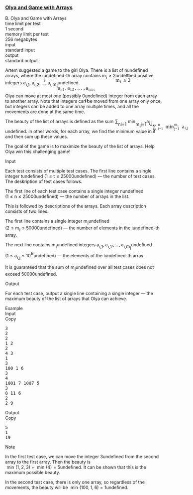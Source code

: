 <h3><a href="https://codeforces.com/contest/1859/problem/B" target="_blank" rel="noopener noreferrer">Olya and Game with Arrays</a></h3>
<div class="header"><div class="title">B. Olya and Game with Arrays</div><div class="time-limit"><div class="property-title">time limit per test</div>1 second</div><div class="memory-limit"><div class="property-title">memory limit per test</div>256 megabytes</div><div class="input-file input-standard"><div class="property-title">input</div>standard input</div><div class="output-file output-standard"><div class="property-title">output</div>standard output</div></div><div><p>Artem suggested a game to the girl Olya. There is a list of <span class="MathJax_Preview" style="color: inherit;"><span class="MJXp-math" id="MJXp-Span-1"><span class="MJXp-mi MJXp-italic" id="MJXp-Span-2">n</span></span></span><span class="MathJax MathJax_Processed" id="MathJax-Element-1-Frame" tabindex="0" style=""><nobr><span class="math" id="MathJax-Span-1"><span style="display: inline-block; position: relative; width: 0em; height: 0px; font-size: 122%;"><span style="position: absolute;"><span class="mrow" id="MathJax-Span-2"><span class="mi" id="MathJax-Span-3" style="font-family: MathJax_Math-italic;">n</span></span></span></span></span></nobr></span>undefined arrays, where the <span class="MathJax_Preview" style="color: inherit;"><span class="MJXp-math" id="MJXp-Span-3"><span class="MJXp-mi MJXp-italic" id="MJXp-Span-4">i</span></span></span><span class="MathJax MathJax_Processed" id="MathJax-Element-2-Frame" tabindex="0" style=""><nobr><span class="math" id="MathJax-Span-4"><span style="display: inline-block; position: relative; width: 0em; height: 0px; font-size: 122%;"><span style="position: absolute;"><span class="mrow" id="MathJax-Span-5"><span class="mi" id="MathJax-Span-6" style="font-family: MathJax_Math-italic;">i</span></span></span></span></span></nobr></span>undefined-th array contains <span class="MathJax_Preview" style="color: inherit;"><span class="MJXp-math" id="MJXp-Span-5"><span class="MJXp-msubsup" id="MJXp-Span-6"><span class="MJXp-mi MJXp-italic" id="MJXp-Span-7" style="margin-right: 0.05em;">m</span><span class="MJXp-mi MJXp-italic MJXp-script" id="MJXp-Span-8" style="vertical-align: -0.4em;">i</span></span><span class="MJXp-mo" id="MJXp-Span-9" style="margin-left: 0.333em; margin-right: 0.333em;">≥</span><span class="MJXp-mn" id="MJXp-Span-10">2</span></span></span><span class="MathJax MathJax_Processed" id="MathJax-Element-3-Frame" tabindex="0" style=""><nobr><span class="math" id="MathJax-Span-7"><span style="display: inline-block; position: relative; width: 0em; height: 0px; font-size: 122%;"><span style="position: absolute;"><span class="mrow" id="MathJax-Span-8"><span class="msubsup" id="MathJax-Span-9"><span style="display: inline-block; position: relative; width: 1.174em; height: 0px;"><span style="position: absolute; clip: rect(3.34em, 1000.88em, 4.16em, -999.997em); top: -3.978em; left: 0em;"><span class="mi" id="MathJax-Span-10" style="font-family: MathJax_Math-italic;">m</span><span style="display: inline-block; width: 0px; height: 3.984em;"></span></span><span style="position: absolute; top: -3.803em; left: 0.881em;"><span class="mi" id="MathJax-Span-11" style="font-size: 70.7%; font-family: MathJax_Math-italic;">i</span><span style="display: inline-block; width: 0px; height: 3.984em;"></span></span></span></span><span class="mo" id="MathJax-Span-12" style="font-family: MathJax_Main; padding-left: 0.296em;">≥</span><span class="mn" id="MathJax-Span-13" style="font-family: MathJax_Main; padding-left: 0.296em;">2</span></span></span></span></span></nobr></span>undefined positive integers <span class="MathJax_Preview" style="color: inherit;"><span class="MJXp-math" id="MJXp-Span-11"><span class="MJXp-msubsup" id="MJXp-Span-12"><span class="MJXp-mi MJXp-italic" id="MJXp-Span-13" style="margin-right: 0.05em;">a</span><span class="MJXp-mrow MJXp-script" id="MJXp-Span-14" style="vertical-align: -0.4em;"><span class="MJXp-mi MJXp-italic" id="MJXp-Span-15">i</span><span class="MJXp-mo" id="MJXp-Span-16">,</span><span class="MJXp-mn" id="MJXp-Span-17">1</span></span></span><span class="MJXp-mo" id="MJXp-Span-18" style="margin-left: 0em; margin-right: 0.222em;">,</span><span class="MJXp-msubsup" id="MJXp-Span-19"><span class="MJXp-mi MJXp-italic" id="MJXp-Span-20" style="margin-right: 0.05em;">a</span><span class="MJXp-mrow MJXp-script" id="MJXp-Span-21" style="vertical-align: -0.4em;"><span class="MJXp-mi MJXp-italic" id="MJXp-Span-22">i</span><span class="MJXp-mo" id="MJXp-Span-23">,</span><span class="MJXp-mn" id="MJXp-Span-24">2</span></span></span><span class="MJXp-mo" id="MJXp-Span-25" style="margin-left: 0em; margin-right: 0.222em;">,</span><span class="MJXp-mo" id="MJXp-Span-26" style="margin-left: 0em; margin-right: 0em;">…</span><span class="MJXp-mo" id="MJXp-Span-27" style="margin-left: 0em; margin-right: 0.222em;">,</span><span class="MJXp-msubsup" id="MJXp-Span-28"><span class="MJXp-mi MJXp-italic" id="MJXp-Span-29" style="margin-right: 0.05em;">a</span><span class="MJXp-mrow MJXp-script" id="MJXp-Span-30" style="vertical-align: -0.4em;"><span class="MJXp-mi MJXp-italic" id="MJXp-Span-31">i</span><span class="MJXp-mo" id="MJXp-Span-32">,</span><span class="MJXp-msubsup" id="MJXp-Span-33"><span class="MJXp-mi MJXp-italic" id="MJXp-Span-34" style="margin-right: 0.05em;">m</span><span class="MJXp-mi MJXp-italic MJXp-script" id="MJXp-Span-35" style="vertical-align: -0.4em;">i</span></span></span></span></span></span><span class="MathJax MathJax_Processed" id="MathJax-Element-4-Frame" tabindex="0" style=""><nobr><span class="math" id="MathJax-Span-14"><span style="display: inline-block; position: relative; width: 0em; height: 0px; font-size: 122%;"><span style="position: absolute;"><span class="mrow" id="MathJax-Span-15"><span class="msubsup" id="MathJax-Span-16"><span style="display: inline-block; position: relative; width: 1.408em; height: 0px;"><span style="position: absolute; clip: rect(3.34em, 1000.53em, 4.16em, -999.997em); top: -3.978em; left: 0em;"><span class="mi" id="MathJax-Span-17" style="font-family: MathJax_Math-italic;">a</span><span style="display: inline-block; width: 0px; height: 3.984em;"></span></span><span style="position: absolute; top: -3.803em; left: 0.53em;"><span class="texatom" id="MathJax-Span-18"><span class="mrow" id="MathJax-Span-19"><span class="mi" id="MathJax-Span-20" style="font-size: 70.7%; font-family: MathJax_Math-italic;">i</span><span class="mo" id="MathJax-Span-21" style="font-size: 70.7%; font-family: MathJax_Main;">,</span><span class="mn" id="MathJax-Span-22" style="font-size: 70.7%; font-family: MathJax_Main;">1</span></span></span><span style="display: inline-block; width: 0px; height: 3.984em;"></span></span></span></span><span class="mo" id="MathJax-Span-23" style="font-family: MathJax_Main;">,</span><span class="msubsup" id="MathJax-Span-24" style="padding-left: 0.179em;"><span style="display: inline-block; position: relative; width: 1.408em; height: 0px;"><span style="position: absolute; clip: rect(3.34em, 1000.53em, 4.16em, -999.997em); top: -3.978em; left: 0em;"><span class="mi" id="MathJax-Span-25" style="font-family: MathJax_Math-italic;">a</span><span style="display: inline-block; width: 0px; height: 3.984em;"></span></span><span style="position: absolute; top: -3.803em; left: 0.53em;"><span class="texatom" id="MathJax-Span-26"><span class="mrow" id="MathJax-Span-27"><span class="mi" id="MathJax-Span-28" style="font-size: 70.7%; font-family: MathJax_Math-italic;">i</span><span class="mo" id="MathJax-Span-29" style="font-size: 70.7%; font-family: MathJax_Main;">,</span><span class="mn" id="MathJax-Span-30" style="font-size: 70.7%; font-family: MathJax_Main;">2</span></span></span><span style="display: inline-block; width: 0px; height: 3.984em;"></span></span></span></span><span class="mo" id="MathJax-Span-31" style="font-family: MathJax_Main;">,</span><span class="mo" id="MathJax-Span-32" style="font-family: MathJax_Main; padding-left: 0.179em;">…</span><span class="mo" id="MathJax-Span-33" style="font-family: MathJax_Main; padding-left: 0.179em;">,</span><span class="msubsup" id="MathJax-Span-34" style="padding-left: 0.179em;"><span style="display: inline-block; position: relative; width: 1.876em; height: 0px;"><span style="position: absolute; clip: rect(3.34em, 1000.53em, 4.16em, -999.997em); top: -3.978em; left: 0em;"><span class="mi" id="MathJax-Span-35" style="font-family: MathJax_Math-italic;">a</span><span style="display: inline-block; width: 0px; height: 3.984em;"></span></span><span style="position: absolute; top: -3.803em; left: 0.53em;"><span class="texatom" id="MathJax-Span-36"><span class="mrow" id="MathJax-Span-37"><span class="mi" id="MathJax-Span-38" style="font-size: 70.7%; font-family: MathJax_Math-italic;">i</span><span class="mo" id="MathJax-Span-39" style="font-size: 70.7%; font-family: MathJax_Main;">,</span><span class="msubsup" id="MathJax-Span-40"><span style="display: inline-block; position: relative; width: 0.823em; height: 0px;"><span style="position: absolute; clip: rect(3.516em, 1000.59em, 4.16em, -999.997em); top: -3.978em; left: 0em;"><span class="mi" id="MathJax-Span-41" style="font-size: 70.7%; font-family: MathJax_Math-italic;">m</span><span style="display: inline-block; width: 0px; height: 3.984em;"></span></span><span style="position: absolute; top: -3.861em; left: 0.647em;"><span class="mi" id="MathJax-Span-42" style="font-size: 50%; font-family: MathJax_Math-italic;">i</span><span style="display: inline-block; width: 0px; height: 3.984em;"></span></span></span></span></span></span><span style="display: inline-block; width: 0px; height: 3.984em;"></span></span></span></span></span></span></span></span></nobr></span>undefined.</p><p>Olya can move <span class="tex-font-style-bf">at most one</span> (possibly <span class="MathJax_Preview" style="color: inherit;"><span class="MJXp-math" id="MJXp-Span-36"><span class="MJXp-mn" id="MJXp-Span-37">0</span></span></span><span class="MathJax MathJax_Processed" id="MathJax-Element-5-Frame" tabindex="0" style=""><nobr><span class="math" id="MathJax-Span-43"><span style="display: inline-block; position: relative; width: 0em; height: 0px; font-size: 122%;"><span style="position: absolute;"><span class="mrow" id="MathJax-Span-44"><span class="mn" id="MathJax-Span-45" style="font-family: MathJax_Main;">0</span></span></span></span></span></nobr></span>undefined) integer from <span class="tex-font-style-bf">each</span> array to another array. Note that integers can be moved from one array only once, but integers can be added to one array <span class="tex-font-style-bf">multiple times</span>, and all the movements are done <span class="tex-font-style-bf">at the same time</span>.</p><p>The <span class="tex-font-style-it">beauty</span> of the list of arrays is defined as the sum <span class="MathJax_Preview" style="color: inherit;"><span class="MJXp-math" id="MJXp-Span-48"><span class="MJXp-msubsup" id="MJXp-Span-49"><span class="MJXp-mo" id="MJXp-Span-50" style="margin-left: 0.111em; margin-right: 0.05em;">∑</span><span class="MJXp-script-box" style="height: 1.86em; vertical-align: -0.64em;"><span class=" MJXp-script"><span><span style="margin-bottom: -0.25em;"><span class="MJXp-mi MJXp-italic" id="MJXp-Span-55">n</span></span></span></span><span class=" MJXp-script"><span><span style="margin-top: -0.85em;"><span class="MJXp-mrow" id="MJXp-Span-51"><span class="MJXp-mi MJXp-italic" id="MJXp-Span-52">i</span><span class="MJXp-mo" id="MJXp-Span-53">=</span><span class="MJXp-mn" id="MJXp-Span-54">1</span></span></span></span></span></span></span><span class="MJXp-msubsup" id="MJXp-Span-56"><span class="MJXp-mo" id="MJXp-Span-57" style="margin-left: 0.333em; margin-right: 0.05em;">min</span><span class="MJXp-script-box" style="height: 1.86em; vertical-align: -0.64em;"><span class=" MJXp-script"><span><span style="margin-bottom: -0.59em;"><span class="MJXp-mrow" id="MJXp-Span-62"><span class="MJXp-msubsup" id="MJXp-Span-63"><span class="MJXp-mi MJXp-italic" id="MJXp-Span-64" style="margin-right: 0.05em;">m</span><span class="MJXp-mi MJXp-italic MJXp-script" id="MJXp-Span-65" style="vertical-align: -0.4em;">i</span></span></span></span></span></span><span class=" MJXp-script"><span><span style="margin-top: -0.85em;"><span class="MJXp-mrow" id="MJXp-Span-58"><span class="MJXp-mi MJXp-italic" id="MJXp-Span-59">j</span><span class="MJXp-mo" id="MJXp-Span-60">=</span><span class="MJXp-mn" id="MJXp-Span-61">1</span></span></span></span></span></span></span><span class="MJXp-msubsup" id="MJXp-Span-66"><span class="MJXp-mi MJXp-italic" id="MJXp-Span-67" style="margin-right: 0.05em;">a</span><span class="MJXp-mrow MJXp-script" id="MJXp-Span-68" style="vertical-align: -0.4em;"><span class="MJXp-mi MJXp-italic" id="MJXp-Span-69">i</span><span class="MJXp-mo" id="MJXp-Span-70">,</span><span class="MJXp-mi MJXp-italic" id="MJXp-Span-71">j</span></span></span></span></span><span class="MathJax MathJax_Processed" id="MathJax-Element-6-Frame" tabindex="0" style=""><nobr><span class="math" id="MathJax-Span-46"><span style="display: inline-block; position: relative; width: 0em; height: 0px; font-size: 122%;"><span style="position: absolute;"><span class="mrow" id="MathJax-Span-47"><span class="munderover" id="MathJax-Span-48"><span style="display: inline-block; position: relative; width: 2.286em; height: 0px;"><span style="position: absolute; clip: rect(3.047em, 1001em, 4.394em, -999.997em); top: -3.978em; left: 0em;"><span class="mo" id="MathJax-Span-49" style="font-family: MathJax_Size1; vertical-align: 0em;">∑</span><span style="display: inline-block; width: 0px; height: 3.984em;"></span></span><span style="position: absolute; clip: rect(3.516em, 1000.53em, 4.16em, -999.997em); top: -4.447em; left: 1.057em;"><span class="mi" id="MathJax-Span-50" style="font-size: 70.7%; font-family: MathJax_Math-italic;">n</span><span style="display: inline-block; width: 0px; height: 3.984em;"></span></span><span style="position: absolute; clip: rect(3.34em, 1001.23em, 4.16em, -999.997em); top: -3.686em; left: 1.057em;"><span class="texatom" id="MathJax-Span-51"><span class="mrow" id="MathJax-Span-52"><span class="mi" id="MathJax-Span-53" style="font-size: 70.7%; font-family: MathJax_Math-italic;">i</span><span class="mo" id="MathJax-Span-54" style="font-size: 70.7%; font-family: MathJax_Main;">=</span><span class="mn" id="MathJax-Span-55" style="font-size: 70.7%; font-family: MathJax_Main;">1</span></span></span><span style="display: inline-block; width: 0px; height: 3.984em;"></span></span></span></span><span class="munderover" id="MathJax-Span-56" style="padding-left: 0.179em;"><span style="display: inline-block; position: relative; width: 2.93em; height: 0px;"><span style="position: absolute; clip: rect(3.165em, 1001.64em, 4.16em, -999.997em); top: -3.978em; left: 0em;"><span class="mo" id="MathJax-Span-57" style="font-family: MathJax_Main;">min</span><span style="display: inline-block; width: 0px; height: 3.984em;"></span></span><span style="position: absolute; clip: rect(3.516em, 1000.94em, 4.277em, -999.997em); top: -4.447em; left: 1.642em;"><span class="texatom" id="MathJax-Span-58"><span class="mrow" id="MathJax-Span-59"><span class="msubsup" id="MathJax-Span-60"><span style="display: inline-block; position: relative; width: 0.823em; height: 0px;"><span style="position: absolute; clip: rect(3.516em, 1000.59em, 4.16em, -999.997em); top: -3.978em; left: 0em;"><span class="mi" id="MathJax-Span-61" style="font-size: 70.7%; font-family: MathJax_Math-italic;">m</span><span style="display: inline-block; width: 0px; height: 3.984em;"></span></span><span style="position: absolute; top: -3.861em; left: 0.647em;"><span class="mi" id="MathJax-Span-62" style="font-size: 50%; font-family: MathJax_Math-italic;">i</span><span style="display: inline-block; width: 0px; height: 3.984em;"></span></span></span></span></span></span><span style="display: inline-block; width: 0px; height: 3.984em;"></span></span><span style="position: absolute; clip: rect(3.34em, 1001.29em, 4.277em, -999.997em); top: -3.686em; left: 1.642em;"><span class="texatom" id="MathJax-Span-63"><span class="mrow" id="MathJax-Span-64"><span class="mi" id="MathJax-Span-65" style="font-size: 70.7%; font-family: MathJax_Math-italic;">j</span><span class="mo" id="MathJax-Span-66" style="font-size: 70.7%; font-family: MathJax_Main;">=</span><span class="mn" id="MathJax-Span-67" style="font-size: 70.7%; font-family: MathJax_Main;">1</span></span></span><span style="display: inline-block; width: 0px; height: 3.984em;"></span></span></span></span><span class="msubsup" id="MathJax-Span-68" style="padding-left: 0.179em;"><span style="display: inline-block; position: relative; width: 1.35em; height: 0px;"><span style="position: absolute; clip: rect(3.34em, 1000.53em, 4.16em, -999.997em); top: -3.978em; left: 0em;"><span class="mi" id="MathJax-Span-69" style="font-family: MathJax_Math-italic;">a</span><span style="display: inline-block; width: 0px; height: 3.984em;"></span></span><span style="position: absolute; top: -3.803em; left: 0.53em;"><span class="texatom" id="MathJax-Span-70"><span class="mrow" id="MathJax-Span-71"><span class="mi" id="MathJax-Span-72" style="font-size: 70.7%; font-family: MathJax_Math-italic;">i</span><span class="mo" id="MathJax-Span-73" style="font-size: 70.7%; font-family: MathJax_Main;">,</span><span class="mi" id="MathJax-Span-74" style="font-size: 70.7%; font-family: MathJax_Math-italic;">j</span></span></span><span style="display: inline-block; width: 0px; height: 3.984em;"></span></span></span></span></span></span></span></span></nobr></span>undefined. In other words, for each array, we find the minimum value in it and then sum up these values.</p><p>The goal of the game is to maximize the beauty of the list of arrays. Help Olya win this challenging game!</p></div><div class="input-specification"><div class="section-title">Input</div><p>Each test consists of multiple test cases. The first line contains a single integer <span class="MathJax_Preview" style="color: inherit;"><span class="MJXp-math" id="MJXp-Span-72"><span class="MJXp-mi MJXp-italic" id="MJXp-Span-73">t</span></span></span><span class="MathJax MathJax_Processed" id="MathJax-Element-7-Frame" tabindex="0" style=""><nobr><span class="math" id="MathJax-Span-75"><span style="display: inline-block; position: relative; width: 0em; height: 0px; font-size: 122%;"><span style="position: absolute;"><span class="mrow" id="MathJax-Span-76"><span class="mi" id="MathJax-Span-77" style="font-family: MathJax_Math-italic;">t</span></span></span></span></span></nobr></span>undefined (<span class="MathJax_Preview" style="color: inherit;"><span class="MJXp-math" id="MJXp-Span-74"><span class="MJXp-mn" id="MJXp-Span-75">1</span><span class="MJXp-mo" id="MJXp-Span-76" style="margin-left: 0.333em; margin-right: 0.333em;">≤</span><span class="MJXp-mi MJXp-italic" id="MJXp-Span-77">t</span><span class="MJXp-mo" id="MJXp-Span-78" style="margin-left: 0.333em; margin-right: 0.333em;">≤</span><span class="MJXp-mn" id="MJXp-Span-79">25000</span></span></span><span class="MathJax MathJax_Processing" id="MathJax-Element-8-Frame" tabindex="0"></span>undefined) — the number of test cases. The description of test cases follows.</p><p>The first line of each test case contains a single integer <span class="MathJax_Preview" style="color: inherit;"><span class="MJXp-math" id="MJXp-Span-80"><span class="MJXp-mi MJXp-italic" id="MJXp-Span-81">n</span></span></span><span class="MathJax MathJax_Processing" id="MathJax-Element-9-Frame" tabindex="0"></span>undefined (<span class="MathJax_Preview" style="color: inherit;"><span class="MJXp-math" id="MJXp-Span-82"><span class="MJXp-mn" id="MJXp-Span-83">1</span><span class="MJXp-mo" id="MJXp-Span-84" style="margin-left: 0.333em; margin-right: 0.333em;">≤</span><span class="MJXp-mi MJXp-italic" id="MJXp-Span-85">n</span><span class="MJXp-mo" id="MJXp-Span-86" style="margin-left: 0.333em; margin-right: 0.333em;">≤</span><span class="MJXp-mn" id="MJXp-Span-87">25000</span></span></span><span class="MathJax MathJax_Processing" id="MathJax-Element-10-Frame" tabindex="0"></span>undefined) — the number of arrays in the list.</p><p>This is followed by descriptions of the arrays. Each array description consists of two lines.</p><p>The first line contains a single integer <span class="MathJax_Preview" style="color: inherit;"><span class="MJXp-math" id="MJXp-Span-88"><span class="MJXp-msubsup" id="MJXp-Span-89"><span class="MJXp-mi MJXp-italic" id="MJXp-Span-90" style="margin-right: 0.05em;">m</span><span class="MJXp-mi MJXp-italic MJXp-script" id="MJXp-Span-91" style="vertical-align: -0.4em;">i</span></span></span></span><span class="MathJax MathJax_Processing" id="MathJax-Element-11-Frame" tabindex="0"></span>undefined (<span class="MathJax_Preview" style="color: inherit;"><span class="MJXp-math" id="MJXp-Span-92"><span class="MJXp-mn" id="MJXp-Span-93">2</span><span class="MJXp-mo" id="MJXp-Span-94" style="margin-left: 0.333em; margin-right: 0.333em;">≤</span><span class="MJXp-msubsup" id="MJXp-Span-95"><span class="MJXp-mi MJXp-italic" id="MJXp-Span-96" style="margin-right: 0.05em;">m</span><span class="MJXp-mi MJXp-italic MJXp-script" id="MJXp-Span-97" style="vertical-align: -0.4em;">i</span></span><span class="MJXp-mo" id="MJXp-Span-98" style="margin-left: 0.333em; margin-right: 0.333em;">≤</span><span class="MJXp-mn" id="MJXp-Span-99">50000</span></span></span><span class="MathJax MathJax_Processing" id="MathJax-Element-12-Frame" tabindex="0"></span>undefined) — the number of elements in the <span class="MathJax_Preview" style="color: inherit;"><span class="MJXp-math" id="MJXp-Span-100"><span class="MJXp-mi MJXp-italic" id="MJXp-Span-101">i</span></span></span><span class="MathJax MathJax_Processing" id="MathJax-Element-13-Frame" tabindex="0"></span>undefined-th array.</p><p>The next line contains <span class="MathJax_Preview" style="color: inherit;"><span class="MJXp-math" id="MJXp-Span-102"><span class="MJXp-msubsup" id="MJXp-Span-103"><span class="MJXp-mi MJXp-italic" id="MJXp-Span-104" style="margin-right: 0.05em;">m</span><span class="MJXp-mi MJXp-italic MJXp-script" id="MJXp-Span-105" style="vertical-align: -0.4em;">i</span></span></span></span><span class="MathJax MathJax_Processing" id="MathJax-Element-14-Frame" tabindex="0"></span>undefined integers <span class="MathJax_Preview" style="color: inherit;"><span class="MJXp-math" id="MJXp-Span-106"><span class="MJXp-msubsup" id="MJXp-Span-107"><span class="MJXp-mi MJXp-italic" id="MJXp-Span-108" style="margin-right: 0.05em;">a</span><span class="MJXp-mrow MJXp-script" id="MJXp-Span-109" style="vertical-align: -0.4em;"><span class="MJXp-mi MJXp-italic" id="MJXp-Span-110">i</span><span class="MJXp-mo" id="MJXp-Span-111">,</span><span class="MJXp-mn" id="MJXp-Span-112">1</span></span></span><span class="MJXp-mo" id="MJXp-Span-113" style="margin-left: 0em; margin-right: 0.222em;">,</span><span class="MJXp-msubsup" id="MJXp-Span-114"><span class="MJXp-mi MJXp-italic" id="MJXp-Span-115" style="margin-right: 0.05em;">a</span><span class="MJXp-mrow MJXp-script" id="MJXp-Span-116" style="vertical-align: -0.4em;"><span class="MJXp-mi MJXp-italic" id="MJXp-Span-117">i</span><span class="MJXp-mo" id="MJXp-Span-118">,</span><span class="MJXp-mn" id="MJXp-Span-119">2</span></span></span><span class="MJXp-mo" id="MJXp-Span-120" style="margin-left: 0em; margin-right: 0.222em;">,</span><span class="MJXp-mo" id="MJXp-Span-121" style="margin-left: 0em; margin-right: 0em;">…</span><span class="MJXp-mo" id="MJXp-Span-122" style="margin-left: 0em; margin-right: 0.222em;">,</span><span class="MJXp-msubsup" id="MJXp-Span-123"><span class="MJXp-mi MJXp-italic" id="MJXp-Span-124" style="margin-right: 0.05em;">a</span><span class="MJXp-mrow MJXp-script" id="MJXp-Span-125" style="vertical-align: -0.4em;"><span class="MJXp-mi MJXp-italic" id="MJXp-Span-126">i</span><span class="MJXp-mo" id="MJXp-Span-127">,</span><span class="MJXp-msubsup" id="MJXp-Span-128"><span class="MJXp-mi MJXp-italic" id="MJXp-Span-129" style="margin-right: 0.05em;">m</span><span class="MJXp-mi MJXp-italic MJXp-script" id="MJXp-Span-130" style="vertical-align: -0.4em;">i</span></span></span></span></span></span><span class="MathJax MathJax_Processing" id="MathJax-Element-15-Frame" tabindex="0"></span>undefined (<span class="MathJax_Preview" style="color: inherit;"><span class="MJXp-math" id="MJXp-Span-131"><span class="MJXp-mn" id="MJXp-Span-132">1</span><span class="MJXp-mo" id="MJXp-Span-133" style="margin-left: 0.333em; margin-right: 0.333em;">≤</span><span class="MJXp-msubsup" id="MJXp-Span-134"><span class="MJXp-mi MJXp-italic" id="MJXp-Span-135" style="margin-right: 0.05em;">a</span><span class="MJXp-mrow MJXp-script" id="MJXp-Span-136" style="vertical-align: -0.4em;"><span class="MJXp-mi MJXp-italic" id="MJXp-Span-137">i</span><span class="MJXp-mo" id="MJXp-Span-138">,</span><span class="MJXp-mi MJXp-italic" id="MJXp-Span-139">j</span></span></span><span class="MJXp-mo" id="MJXp-Span-140" style="margin-left: 0.333em; margin-right: 0.333em;">≤</span><span class="MJXp-msubsup" id="MJXp-Span-141"><span class="MJXp-mn" id="MJXp-Span-142" style="margin-right: 0.05em;">10</span><span class="MJXp-mn MJXp-script" id="MJXp-Span-143" style="vertical-align: 0.5em;">9</span></span></span></span><span class="MathJax MathJax_Processing" id="MathJax-Element-16-Frame" tabindex="0"></span>undefined) — the elements of the <span class="MathJax_Preview" style="color: inherit;"><span class="MJXp-math" id="MJXp-Span-144"><span class="MJXp-mi MJXp-italic" id="MJXp-Span-145">i</span></span></span><span class="MathJax MathJax_Processing" id="MathJax-Element-17-Frame" tabindex="0"></span>undefined-th array.</p><p>It is guaranteed that the sum of <span class="MathJax_Preview" style="color: inherit;"><span class="MJXp-math" id="MJXp-Span-146"><span class="MJXp-msubsup" id="MJXp-Span-147"><span class="MJXp-mi MJXp-italic" id="MJXp-Span-148" style="margin-right: 0.05em;">m</span><span class="MJXp-mi MJXp-italic MJXp-script" id="MJXp-Span-149" style="vertical-align: -0.4em;">i</span></span></span></span><span class="MathJax MathJax_Processing" id="MathJax-Element-18-Frame" tabindex="0"></span>undefined over all test cases does not exceed <span class="MathJax_Preview" style="color: inherit;"><span class="MJXp-math" id="MJXp-Span-150"><span class="MJXp-mn" id="MJXp-Span-151">50000</span></span></span><span class="MathJax MathJax_Processing" id="MathJax-Element-19-Frame" tabindex="0"></span>undefined.</p></div><div class="output-specification"><div class="section-title">Output</div><p>For each test case, output a single line containing a single integer — the maximum beauty of the list of arrays that Olya can achieve.</p></div><div class="sample-tests"><div class="section-title">Example</div><div class="sample-test"><div class="input"><div class="title">Input<div title="Copy" data-clipboard-target="#id007591371208974729" id="id007169580113799068" class="input-output-copier">Copy</div></div><pre id="id007591371208974729"><div class="test-example-line test-example-line-even test-example-line-0">3</div><div class="test-example-line test-example-line-odd test-example-line-1">2</div><div class="test-example-line test-example-line-odd test-example-line-1">2</div><div class="test-example-line test-example-line-odd test-example-line-1">1 2</div><div class="test-example-line test-example-line-odd test-example-line-1">2</div><div class="test-example-line test-example-line-odd test-example-line-1">4 3</div><div class="test-example-line test-example-line-even test-example-line-2">1</div><div class="test-example-line test-example-line-even test-example-line-2">3</div><div class="test-example-line test-example-line-even test-example-line-2">100 1 6</div><div class="test-example-line test-example-line-odd test-example-line-3">3</div><div class="test-example-line test-example-line-odd test-example-line-3">4</div><div class="test-example-line test-example-line-odd test-example-line-3">1001 7 1007 5</div><div class="test-example-line test-example-line-odd test-example-line-3">3</div><div class="test-example-line test-example-line-odd test-example-line-3">8 11 6</div><div class="test-example-line test-example-line-odd test-example-line-3">2</div><div class="test-example-line test-example-line-odd test-example-line-3">2 9</div></pre></div><div class="output"><div class="title">Output<div title="Copy" data-clipboard-target="#id0037070693598591153" id="id009634187369642975" class="input-output-copier">Copy</div></div><pre id="id0037070693598591153">5
1
19
</pre></div></div></div><div class="note"><div class="section-title">Note</div><p>In the first test case, we can move the integer <span class="MathJax_Preview" style="color: inherit;"><span class="MJXp-math" id="MJXp-Span-152"><span class="MJXp-mn" id="MJXp-Span-153">3</span></span></span><span class="MathJax MathJax_Processing" id="MathJax-Element-20-Frame" tabindex="0"></span>undefined from the second array to the first array. Then the beauty is <span class="MathJax_Preview" style="color: inherit;"><span class="MJXp-math" id="MJXp-Span-154"><span class="MJXp-mo" id="MJXp-Span-155" style="margin-left: 0.333em; margin-right: 0.333em;">min</span><span class="MJXp-mo" id="MJXp-Span-156" style="margin-left: 0em; margin-right: 0em;">(</span><span class="MJXp-mn" id="MJXp-Span-157">1</span><span class="MJXp-mo" id="MJXp-Span-158" style="margin-left: 0em; margin-right: 0.222em;">,</span><span class="MJXp-mn" id="MJXp-Span-159">2</span><span class="MJXp-mo" id="MJXp-Span-160" style="margin-left: 0em; margin-right: 0.222em;">,</span><span class="MJXp-mn" id="MJXp-Span-161">3</span><span class="MJXp-mo" id="MJXp-Span-162" style="margin-left: 0em; margin-right: 0em;">)</span><span class="MJXp-mo" id="MJXp-Span-163" style="margin-left: 0.267em; margin-right: 0.267em;">+</span><span class="MJXp-mo" id="MJXp-Span-164" style="margin-left: 0.333em; margin-right: 0.333em;">min</span><span class="MJXp-mo" id="MJXp-Span-165" style="margin-left: 0em; margin-right: 0em;">(</span><span class="MJXp-mn" id="MJXp-Span-166">4</span><span class="MJXp-mo" id="MJXp-Span-167" style="margin-left: 0em; margin-right: 0em;">)</span><span class="MJXp-mo" id="MJXp-Span-168" style="margin-left: 0.333em; margin-right: 0.333em;">=</span><span class="MJXp-mn" id="MJXp-Span-169">5</span></span></span><span class="MathJax MathJax_Processing" id="MathJax-Element-21-Frame" tabindex="0"></span>undefined. It can be shown that this is the maximum possible beauty.</p><p>In the second test case, there is only one array, so regardless of the movements, the beauty will be <span class="MathJax_Preview" style="color: inherit;"><span class="MJXp-math" id="MJXp-Span-170"><span class="MJXp-mo" id="MJXp-Span-171" style="margin-left: 0.333em; margin-right: 0.333em;">min</span><span class="MJXp-mo" id="MJXp-Span-172" style="margin-left: 0em; margin-right: 0em;">(</span><span class="MJXp-mn" id="MJXp-Span-173">100</span><span class="MJXp-mo" id="MJXp-Span-174" style="margin-left: 0em; margin-right: 0.222em;">,</span><span class="MJXp-mn" id="MJXp-Span-175">1</span><span class="MJXp-mo" id="MJXp-Span-176" style="margin-left: 0em; margin-right: 0.222em;">,</span><span class="MJXp-mn" id="MJXp-Span-177">6</span><span class="MJXp-mo" id="MJXp-Span-178" style="margin-left: 0em; margin-right: 0em;">)</span><span class="MJXp-mo" id="MJXp-Span-179" style="margin-left: 0.333em; margin-right: 0.333em;">=</span><span class="MJXp-mn" id="MJXp-Span-180">1</span></span></span><span class="MathJax MathJax_Processing" id="MathJax-Element-22-Frame" tabindex="0"></span>undefined.</p></div>